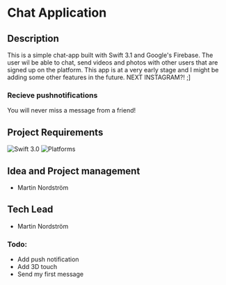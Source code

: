 # Chat Application

## Description
This is a simple chat-app built with Swift 3.1 and Google's Firebase. The user wil be able to chat, send videos and photos with other users that are signed up on the platform. This app is at a very early stage and I might be adding some other features in the future. NEXT INSTAGRAM?! ;]

### Recieve pushnotifications
You will never miss a message from a friend!

## Project Requirements
![Swift 3.0](https://img.shields.io/badge/Swift-3.0-orange.svg?style=flat)
![Platforms](https://img.shields.io/badge/Xcode-8.2.1-orange.svg?style=flat)

## Idea and Project management
- Martin Nordström

## Tech Lead
- Martin Nordström

### Todo:
- Add push notification
- Add 3D touch
- Send my first message
